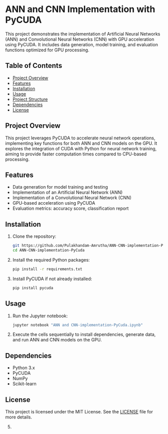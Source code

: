 # ANN and CNN Implementation with PyCUDA

This project demonstrates the implementation of Artificial Neural Networks (ANN) and Convolutional Neural Networks (CNN) with GPU acceleration using PyCUDA. It includes data generation, model training, and evaluation functions optimized for GPU processing.

## Table of Contents

- [Project Overview](#project-overview)
- [Features](#features)
- [Installation](#installation)
- [Usage](#usage)
- [Project Structure](#project-structure)
- [Dependencies](#dependencies)
- [License](#license)

## Project Overview

This project leverages PyCUDA to accelerate neural network operations, implementing key functions for both ANN and CNN models on the GPU. It explores the integration of CUDA with Python for neural network training, aiming to provide faster computation times compared to CPU-based processing.

## Features

- Data generation for model training and testing
- Implementation of an Artificial Neural Network (ANN)
- Implementation of a Convolutional Neural Network (CNN)
- GPU-based acceleration using PyCUDA
- Evaluation metrics: accuracy score, classification report

## Installation

1. Clone the repository:
   ```bash
   git https://github.com/Pulakhandam-Amrutha/ANN-CNN-implementation-PyCuda.git
   cd ANN-CNN-implementation-PyCuda
   ```
2. Install the required Python packages:
   ```bash
   pip install -r requirements.txt
   ```
3. Install PyCUDA if not already installed:
   ```bash
   pip install pycuda
   ```

## Usage

1. Run the Jupyter notebook:
   ```bash
   jupyter notebook "ANN and CNN-implementation-PyCuda.ipynb"
   ```
2. Execute the cells sequentially to install dependencies, generate data, and run ANN and CNN models on the GPU.

## Dependencies

- Python 3.x
- PyCUDA
- NumPy
- Scikit-learn

## License

This project is licensed under the MIT License. See the [LICENSE](LICENSE) file for more details.

5. 
